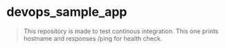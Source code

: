 # devops_sample_app
> This repository is made to test continous integration.
This one prints hostname and responses /ping for health check.
